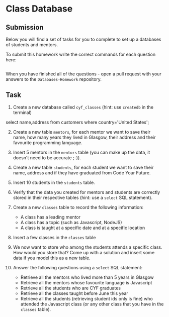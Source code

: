 # Class Database

## Submission

Below you will find a set of tasks for you to complete to set up a databases of students and mentors.

To submit this homework write the correct commands for each question here:

```sql


```

When you have finished all of the questions - open a pull request with your answers to the `Databases-Homework` repository.

## Task

1. Create a new database called `cyf_classes` (hint: use `createdb` in the terminal)

select name,address from customers where country='United States';

2. Create a new table `mentors`, for each mentor we want to save their name, how many years they lived in Glasgow, their address and their favourite programming language.
3. Insert 5 mentors in the `mentors` table (you can make up the data, it doesn't need to be accurate ;-)).
4. Create a new table `students`, for each student we want to save their name, address and if they have graduated from Code Your Future.
5. Insert 10 students in the `students` table.
6. Verify that the data you created for mentors and students are correctly stored in their respective tables (hint: use a `select` SQL statement).
7. Create a new `classes` table to record the following information:

   - A class has a leading mentor
   - A class has a topic (such as Javascript, NodeJS)
   - A class is taught at a specific date and at a specific location

8. Insert a few classes in the `classes` table
9. We now want to store who among the students attends a specific class. How would you store that? Come up with a solution and insert some data if you model this as a new table.
10. Answer the following questions using a `select` SQL statement:
    - Retrieve all the mentors who lived more than 5 years in Glasgow
    <!-- Insert command in the terminal: SELECT * FROM mentors WHERE years_of_stay_in_glasgow > 2; -->
    - Retrieve all the mentors whose favourite language is Javascript
    <!-- Insert command in the terminal: SELECT * FROM mentors WHERE favorite_programming_language = 'JavaScript'; -->
    - Retrieve all the students who are CYF graduates
    <!-- Insert command in the terminal: SELECT * FROM students WHERE graduated = 't'; -->
    - Retrieve all the classes taught before June this year
    <!-- Insert command in the terminal: SELECT * FROM classes WHERE date < '2020-06-01'; -->
    - Retrieve all the students (retrieving student ids only is fine) who attended the Javascript class (or any other class that you have in the `classes` table).
    <!-- Insert command in the terminal: SELECT classes.topic, students.id FROM classes, students WHERE students.id = classes.id AND classes.topic = 'JavaScript'; -->
